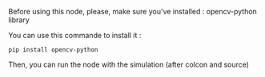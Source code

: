 Before using this node, please, make sure you've installed : opencv-python library

You can use this commande to install it : 
```
pip install opencv-python
```

Then, you can run the node with the simulation (after colcon and source)


